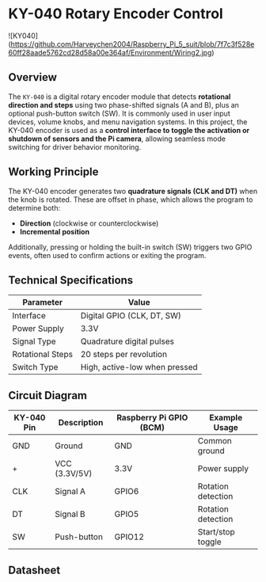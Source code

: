 # KY-040 Rotary Encoder Control #

![KY040]
(https://github.com/Harveychen2004/Raspberry_Pi_5_suit/blob/7f7c3f528e60ff28aade5762cd28d58a00e364af/Environment/Wiring2.jpg)

## Overview

The `KY-040` is a digital rotary encoder module that detects **rotational direction and steps** using two phase-shifted signals (A and B), plus an optional push-button switch (SW). It is commonly used in user input devices, volume knobs, and menu navigation systems. In this project, the KY-040 encoder is used as a **control interface to toggle the activation or shutdown of sensors and the Pi camera**, allowing seamless mode switching for driver behavior monitoring.

## Working Principle

The KY-040 encoder generates two **quadrature signals (CLK and DT)** when the knob is rotated. These are offset in phase, which allows the program to determine both:
- **Direction** (clockwise or counterclockwise)
- **Incremental position**

Additionally, pressing or holding the built-in switch (SW) triggers two GPIO events, often used to confirm actions or exiting the program.

## Technical Specifications

| Parameter        | Value                              |
|------------------|------------------------------------|
| Interface        | Digital GPIO (CLK, DT, SW)         |
| Power Supply     | 3.3V                               |
| Signal Type      | Quadrature digital pulses          |
| Rotational Steps |           20 steps per revolution  |
| Switch Type      |      High, active-low when pressed |

## Circuit Diagram

| KY-040 Pin | Description     | Raspberry Pi GPIO (BCM) | Example Usage     |
|------------|------------------|--------------------------|-------------------|
| GND        | Ground            | GND                      | Common ground     |
| +          | VCC (3.3V/5V)     | 3.3V                       | Power supply      |
| CLK        | Signal A          |  GPIO6             | Rotation detection |
| DT         | Signal B          |  GPIO5             | Rotation detection |
| SW         | Push-button       |  GPIO12             | Start/stop toggle |

## Datasheet
